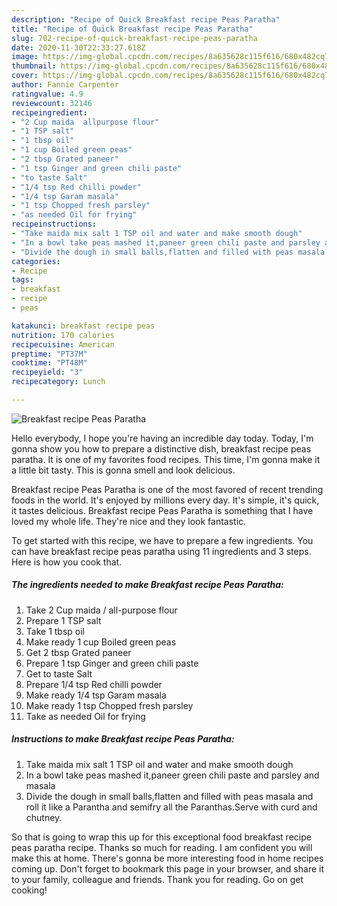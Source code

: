 ```yaml
---
description: "Recipe of Quick Breakfast recipe Peas Paratha"
title: "Recipe of Quick Breakfast recipe Peas Paratha"
slug: 702-recipe-of-quick-breakfast-recipe-peas-paratha
date: 2020-11-30T22:33:27.618Z
image: https://img-global.cpcdn.com/recipes/8a635628c115f616/680x482cq70/breakfast-recipe-peas-paratha-recipe-main-photo.jpg
thumbnail: https://img-global.cpcdn.com/recipes/8a635628c115f616/680x482cq70/breakfast-recipe-peas-paratha-recipe-main-photo.jpg
cover: https://img-global.cpcdn.com/recipes/8a635628c115f616/680x482cq70/breakfast-recipe-peas-paratha-recipe-main-photo.jpg
author: Fannie Carpenter
ratingvalue: 4.9
reviewcount: 32146
recipeingredient:
- "2 Cup maida  allpurpose flour"
- "1 TSP salt"
- "1 tbsp oil"
- "1 cup Boiled green peas"
- "2 tbsp Grated paneer"
- "1 tsp Ginger and green chili paste"
- "to taste Salt"
- "1/4 tsp Red chilli powder"
- "1/4 tsp Garam masala"
- "1 tsp Chopped fresh parsley"
- "as needed Oil for frying"
recipeinstructions:
- "Take maida mix salt 1 TSP oil and water and make smooth dough"
- "In a bowl take peas mashed it,paneer green chili paste and parsley and masala"
- "Divide the dough in small balls,flatten and filled with peas masala and roll it like a Parantha and semifry all the Paranthas.Serve with curd and chutney."
categories:
- Recipe
tags:
- breakfast
- recipe
- peas

katakunci: breakfast recipe peas 
nutrition: 170 calories
recipecuisine: American
preptime: "PT37M"
cooktime: "PT48M"
recipeyield: "3"
recipecategory: Lunch

---
```



![Breakfast recipe Peas Paratha](https://img-global.cpcdn.com/recipes/8a635628c115f616/680x482cq70/breakfast-recipe-peas-paratha-recipe-main-photo.jpg)

Hello everybody, I hope you're having an incredible day today. Today, I'm gonna show you how to prepare a distinctive dish, breakfast recipe peas paratha. It is one of my favorites food recipes. This time, I'm gonna make it a little bit tasty. This is gonna smell and look delicious.



Breakfast recipe Peas Paratha is one of the most favored of recent trending foods in the world. It's enjoyed by millions every day. It's simple, it's quick, it tastes delicious. Breakfast recipe Peas Paratha is something that I have loved my whole life. They're nice and they look fantastic.


To get started with this recipe, we have to prepare a few ingredients. You can have breakfast recipe peas paratha using 11 ingredients and 3 steps. Here is how you cook that.

<!--inarticleads1-->

##### The ingredients needed to make Breakfast recipe Peas Paratha:

1. Take 2 Cup maida / all-purpose flour
1. Prepare 1 TSP salt
1. Take 1 tbsp oil
1. Make ready 1 cup Boiled green peas
1. Get 2 tbsp Grated paneer
1. Prepare 1 tsp Ginger and green chili paste
1. Get to taste Salt
1. Prepare 1/4 tsp Red chilli powder
1. Make ready 1/4 tsp Garam masala
1. Make ready 1 tsp Chopped fresh parsley
1. Take as needed Oil for frying




<!--inarticleads2-->

##### Instructions to make Breakfast recipe Peas Paratha:

1. Take maida mix salt 1 TSP oil and water and make smooth dough
1. In a bowl take peas mashed it,paneer green chili paste and parsley and masala
1. Divide the dough in small balls,flatten and filled with peas masala and roll it like a Parantha and semifry all the Paranthas.Serve with curd and chutney.




So that is going to wrap this up for this exceptional food breakfast recipe peas paratha recipe. Thanks so much for reading. I am confident you will make this at home. There's gonna be more interesting food in home recipes coming up. Don't forget to bookmark this page in your browser, and share it to your family, colleague and friends. Thank you for reading. Go on get cooking!
